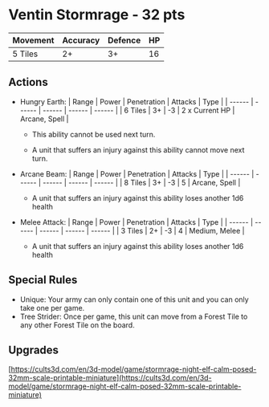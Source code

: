 # Ventin Stormrage  - 32 pts

| Movement | Accuracy | Defence | HP |
| ------ | ------ | ------ | ------ | 
| 5 Tiles | 2+ | 3+ | 16 |

## Actions
- Hungry Earth:
    | Range | Power | Penetration | Attacks | Type |
    | ------ | ------ | ------ | ------ | ------ |
    | 6 Tiles | 3+ | -3 | 2 x Current HP | Arcane, Spell |
    
    - This ability cannot be used next turn.
    
    - A unit that suffers an injury against this ability cannot move next turn.
    
- Arcane Beam:
    | Range | Power | Penetration | Attacks | Type |
    | ------ | ------ | ------ | ------ | ------ |
    | 8 Tiles | 3+ | -3 | 5 | Arcane, Spell |
    
    - A unit that suffers an injury against this ability loses another 1d6 health

- Melee Attack:
    | Range | Power | Penetration | Attacks | Type |
    | ------ | ------ | ------ | ------ | ------ |
    | 3 Tiles | 2+ | -3 | 4 | Medium, Melee |
    
    - A unit that suffers an injury against this ability loses another 1d6 health
    
## Special Rules
- Unique: Your army can only contain one of this unit and you can only take one per game.
- Tree Strider: Once per game, this unit can move from a Forest Tile to any other Forest Tile on the board.

## Upgrades

[https://cults3d.com/en/3d-model/game/stormrage-night-elf-calm-posed-32mm-scale-printable-miniature](https://cults3d.com/en/3d-model/game/stormrage-night-elf-calm-posed-32mm-scale-printable-miniature)

